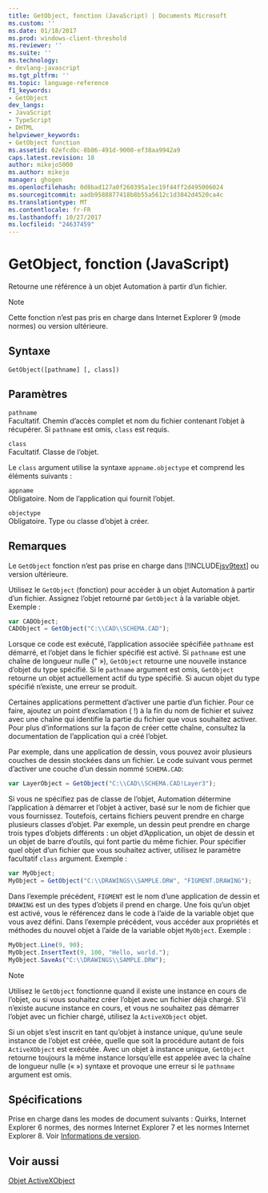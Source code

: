 ```yaml
---
title: GetObject, fonction (JavaScript) | Documents Microsoft
ms.custom: ''
ms.date: 01/18/2017
ms.prod: windows-client-threshold
ms.reviewer: ''
ms.suite: ''
ms.technology:
- devlang-javascript
ms.tgt_pltfrm: ''
ms.topic: language-reference
f1_keywords:
- GetObject
dev_langs:
- JavaScript
- TypeScript
- DHTML
helpviewer_keywords:
- GetObject function
ms.assetid: 62efcdbc-8b86-491d-9000-ef38aa9942a9
caps.latest.revision: 18
author: mikejo5000
ms.author: mikejo
manager: ghogen
ms.openlocfilehash: 0d8bad127a0f260395a1ec19f44ff2d495006024
ms.sourcegitcommit: aadb9588877418b8b55a5612c1d3842d4520ca4c
ms.translationtype: MT
ms.contentlocale: fr-FR
ms.lasthandoff: 10/27/2017
ms.locfileid: "24637459"
---
```

# <a name="getobject-function-javascript"></a>GetObject, fonction (JavaScript)
Retourne une référence à un objet Automation à partir d’un fichier.  
  
> [!NOTE]
>  Cette fonction n’est pas pris en charge dans Internet Explorer 9 (mode normes) ou version ultérieure.  
  
## <a name="syntax"></a>Syntaxe  
  
```  
GetObject([pathname] [, class])  
```  
  
## <a name="parameters"></a>Paramètres  
 `pathname`  
 Facultatif. Chemin d’accès complet et nom du fichier contenant l’objet à récupérer. Si `pathname` est omis, `class` est requis.  
  
 `class`  
 Facultatif. Classe de l’objet.  
  
 Le `class` argument utilise la syntaxe `appname.objectype` et comprend les éléments suivants :  
  
 `appname`  
 Obligatoire. Nom de l’application qui fournit l’objet.  
  
 `objectype`  
 Obligatoire. Type ou classe d’objet à créer.  
  
## <a name="remarks"></a>Remarques  
 Le `GetObject` fonction n’est pas prise en charge dans [!INCLUDE[jsv9text](../../javascript/includes/jsv9text-md.md)] ou version ultérieure.  
  
 Utilisez le `GetObject` (fonction) pour accéder à un objet Automation à partir d’un fichier. Assignez l’objet retourné par `GetObject` à la variable objet. Exemple :  
  
```JavaScript  
var CADObject;  
CADObject = GetObject("C:\\CAD\\SCHEMA.CAD");  
```  
  
 Lorsque ce code est exécuté, l’application associée spécifiée `pathname` est démarré, et l’objet dans le fichier spécifié est activé. Si `pathname` est une chaîne de longueur nulle (" »), `GetObject` retourne une nouvelle instance d’objet du type spécifié. Si le `pathname` argument est omis, `GetObject` retourne un objet actuellement actif du type spécifié. Si aucun objet du type spécifié n’existe, une erreur se produit.  
  
 Certaines applications permettent d’activer une partie d’un fichier. Pour ce faire, ajoutez un point d’exclamation ( !) à la fin du nom de fichier et suivez avec une chaîne qui identifie la partie du fichier que vous souhaitez activer. Pour plus d’informations sur la façon de créer cette chaîne, consultez la documentation de l’application qui a créé l’objet.  
  
 Par exemple, dans une application de dessin, vous pouvez avoir plusieurs couches de dessin stockées dans un fichier. Le code suivant vous permet d’activer une couche d’un dessin nommé `SCHEMA.CAD`:  
  
```JavaScript  
var LayerObject = GetObject("C:\\CAD\\SCHEMA.CAD!Layer3");  
```  
  
 Si vous ne spécifiez pas de classe de l’objet, Automation détermine l’application à démarrer et l’objet à activer, basé sur le nom de fichier que vous fournissez. Toutefois, certains fichiers peuvent prendre en charge plusieurs classes d’objet. Par exemple, un dessin peut prendre en charge trois types d’objets différents : un objet d’Application, un objet de dessin et un objet de barre d’outils, qui font partie du même fichier. Pour spécifier quel objet d’un fichier que vous souhaitez activer, utilisez le paramètre facultatif `class` argument. Exemple :  
  
```JavaScript  
var MyObject;  
MyObject = GetObject("C:\\DRAWINGS\\SAMPLE.DRW", "FIGMENT.DRAWING");  
```  
  
 Dans l’exemple précédent, `FIGMENT` est le nom d’une application de dessin et `DRAWING` est un des types d’objets il prend en charge. Une fois qu’un objet est activé, vous le référencez dans le code à l’aide de la variable objet que vous avez défini. Dans l’exemple précédent, vous accéder aux propriétés et méthodes du nouvel objet à l’aide de la variable objet `MyObject`. Exemple :  
  
```JavaScript  
MyObject.Line(9, 90);  
MyObject.InsertText(9, 100, "Hello, world.");  
MyObject.SaveAs("C:\\DRAWINGS\\SAMPLE.DRW");  
```  
  
> [!NOTE]
>  Utilisez le `GetObject` fonctionne quand il existe une instance en cours de l’objet, ou si vous souhaitez créer l’objet avec un fichier déjà chargé. S’il n’existe aucune instance en cours, et vous ne souhaitez pas démarrer l’objet avec un fichier chargé, utilisez la `ActiveXObject` objet.  
  
 Si un objet s’est inscrit en tant qu’objet à instance unique, qu’une seule instance de l’objet est créée, quelle que soit la procédure autant de fois `ActiveXObject` est exécutée. Avec un objet à instance unique, `GetObject` retourne toujours la même instance lorsqu’elle est appelée avec la chaîne de longueur nulle (« ») syntaxe et provoque une erreur si le `pathname` argument est omis.  
  
## <a name="requirements"></a>Spécifications  
 Prise en charge dans les modes de document suivants : Quirks, Internet Explorer 6 normes, des normes Internet Explorer 7 et les normes Internet Explorer 8. Voir [Informations de version](../../javascript/reference/javascript-version-information.md).  
  
## <a name="see-also"></a>Voir aussi  
 [Objet ActiveXObject](../../javascript/reference/activexobject-object-javascript.md)
